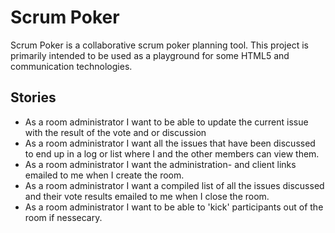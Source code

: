 # Scrum Poker

Scrum Poker is a collaborative scrum poker planning tool. This project is primarily intended to be used as a playground for some HTML5 and communication technologies.

## Stories

- As a room administrator I want to be able to update the current issue with the result of the vote and or discussion
- As a room administrator I want all the issues that have been discussed to end up in a log or list where I and the other members can view them.
- As a room administrator I want the administration- and client links emailed to me when I create the room.
- As a room administrator I want a compiled list of all the issues discussed and their vote results emailed to me when I close the room.
- As a room administrator I want to be able to 'kick' participants out of the room if nessecary.

